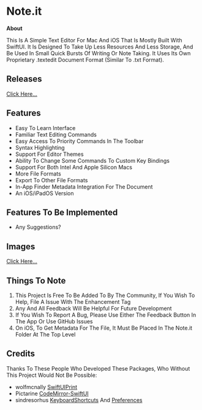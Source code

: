 # Note.it
**About**

This Is A Simple Text Editor For Mac And iOS That Is Mostly Built With SwiftUI. It Is Designed To Take Up Less Resources And Less Storage, And Be Used In Small Quick Bursts Of Writing Or Note Taking. It Uses Its Own Proprietary .textedit Document Format (Similar To .txt Format).

## **Releases**

[Click Here...](https://github.com/markydoodled/Note.it/releases)

## **Features**

 - Easy To Learn Interface
 - Familiar Text Editing Commands
 - Easy Access To Priority Commands In The Toolbar
 - Syntax Highlighting
 - Support For Editor Themes
 - Ability To Change Some Commands To Custom Key Bindings
 - Support For Both Intel And Apple Silicon Macs
 - More File Formats
 - Export To Other File Formats
 - In-App Finder Metadata Integration For The Document
 - An iOS/iPadOS Version

## **Features To Be Implemented**

 - Any Suggestions?

## Images

[Click Here...](https://github.com/markydoodled/Note.it/tree/main/Images)

## **Things To Note**

1. This Project Is Free To Be Added To By The Community, If You Wish To Help, File A Issue With The Enhancement Tag
2. Any And All Feedback Will Be Helpful For Future Development
3. If You Wish To Report A Bug, Please Use Either The Feedback Button In The App Or Use GitHub Issues
4. On iOS, To Get Metadata For The File, It Must Be Placed In The Note.it Folder At The Top Level

## **Credits**

Thanks To These People Who Developed These Packages, Who Without This Project Would Not Be Possible:
 
- wolfmcnally [SwiftUIPrint](https://github.com/wolfmcnally/SwiftUIPrint)
- Pictarine [CodeMirror-SwiftUI](https://github.com/Pictarine/CodeMirror-SwiftUI)
- sindresorhus [KeyboardShortcuts](https://github.com/sindresorhus/KeyboardShortcuts) And [Preferences](https://github.com/sindresorhus/Preferences)

